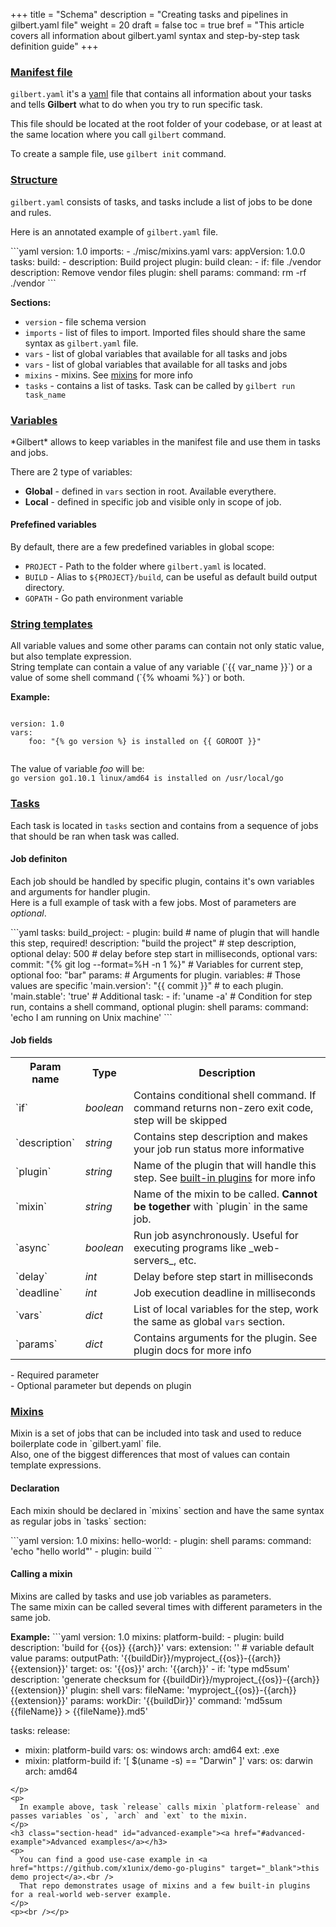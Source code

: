 +++
title = "Schema"
description = "Creating tasks and pipelines in gilbert.yaml file"
weight = 20
draft = false
toc = true
bref = "This article covers all information about gilbert.yaml syntax and step-by-step task definition guide"
+++

<h3 class="section-head" id="intro"><a href="#intro">Manifest file</a></h3>
<p>
    <code>gilbert.yaml</code> it's a <a href="https://en.wikipedia.org/wiki/YAML" target="_blank">yaml</a> file that contains all information about your tasks and tells <b>Gilbert</b> what to do when you try to run specific task.
</p>
<p>
    This file should be located at the root folder of your codebase, or at least at the same location where you call <code>gilbert</code> command.
</p>
<p>
    To create a sample file, use <code>gilbert init</code> command.
</p>

<h3 class="section-head" id="h-structure"><a href="#h-strucure">Structure</a></h3>
<p>
    <code>gilbert.yaml</code> consists of tasks, and tasks include a list of jobs to be done and rules.
</p>
<p>
    Here is an annotated example of <code>gilbert.yaml</code> file.
</p>
```yaml
version: 1.0
imports:
  - ./misc/mixins.yaml
vars:
  appVersion: 1.0.0
tasks:
  build:
  - description: Build project
    plugin: build
  clean:
  - if: file ./vendor
    description: Remove vendor files
    plugin: shell
    params:
      command: rm -rf ./vendor
```
<p>
    <b>Sections:</b>
    <ul>
        <li>
            <code>version</code> - file schema version
        </li>
        <li>
          <code>imports</code> - list of files to import. Imported files should share the same syntax as <code>gilbert.yaml</code> file.
        </li>
        <li>
            <code>vars</code> - list of global variables that available for all tasks and jobs
        </li>
        <li>
            <code>vars</code> - list of global variables that available for all tasks and jobs
        </li>
        <li>
            <code>mixins</code> - mixins. See <a href="#h-mixins">mixins</a> for more info
        </li>
        <li>
            <code>tasks</code> - contains a list of tasks. Task can be called by <code>gilbert run task_name</code>
        </li>
    </ul>
</p>

<h3 class="section-head" id="variables"><a href="#variables">Variables</a></h3>
<p>
    *Gilbert* allows to keep variables in the manifest file and use them in tasks and jobs.
</p>
<p>
    There are 2 type of variables:
    <ul>
        <li>
            <b>Global</b> - defined in <code>vars</code> section in root. Available everythere.
        </li>
        <li>
            <b>Local</b> - defined in specific job and visible only in scope of job.
        </li>
    </ul>
</p>
<h4>Prefefined variables</h4>
<p>
  By default, there are a few predefined variables in global scope:

  - `PROJECT` - Path to the folder where `gilbert.yaml` is located.
  - `BUILD` - Alias to `${PROJECT}/build`, can be useful as default build output directory.
  - `GOPATH` - Go path environment variable
</p>

<h3 class="section-head" id="h-templates"><a href="#h-templates">String templates</a></h3>
<p>
    All variable values and some other params can contain not only static value, but also template expression.
    <br />
    String template can contain a value of any variable (`{{ var_name }}`) or a value of some shell command (`{% whoami %}`) or both.
</p>
<p>
    <b>Example:</b><br />
    <pre><code class="code">
version: 1.0
vars:
    foo: "{% go version %} is installed on {{ GOROOT }}"
    </code></pre>
</p>
<p>
    The value of variable <i>foo</i> will be:<br />
    <code>go version go1.10.1 linux/amd64 is installed on /usr/local/go</code>
</p>

<h3 class="section-head" id="tasks"><a href="#tasks">Tasks</a></h3>
<p>
    Each task is located in <code>tasks</code> section and contains from a sequence of
    jobs that should be ran when task was called.
</p>
<h4>Job definiton</h4>
<p>
    Each job should be handled by specific plugin, contains it's own variables and arguments for handler plugin.
    <br />
    Here is a full example of task with a few jobs. Most of parameters are <i>optional</i>.
</p>
<p>
```yaml
tasks:
    build_project:
    - plugin: build                     # name of plugin that will handle this step, required!
      description: "build the project"  # step description, optional
      delay: 500                        # delay before step start in milliseconds, optional
      vars:
        commit: "{% git log --format=%H -n 1 %}"     # Variables for current step, optional
        foo: "bar"
      params:                                           # Arguments for plugin.
        variables:                                      # Those values are specific
            'main.version': "{{ commit }}"           # to each plugin.
            'main.stable': 'true'
    # Additional task:
    - if: 'uname -a'    # Condition for step run, contains a shell command, optional
      plugin: shell
      params:
        command: 'echo I am running on Unix machine'
```
</p>
<p>
    <h4>Job fields</h4>
    <table>
        <tr>
            <th>Param name</th>
            <th>Type</th>
            <th>Description</th>
        </tr>
        <tr>
            <td>`if`</td>
            <td><i>boolean</i></td>
            <td>Contains conditional shell command. If command returns non-zero exit code, step will be skipped</td>
        </tr>
        <tr>
            <td>`description`</td>
            <td><i>string</i></td>
            <td>Contains step description and makes your job run status more informative</td>
        </tr>
        <tr>
            <td class="param-required">`plugin`</td>
            <td><i>string</i></td>
            <td>Name of the plugin that will handle this step. See <a href="../built-in-plugins">built-in plugins</a> for more info</td>
        </tr>
        <tr>
            <td class="param-required">`mixin`</td>
            <td><i>string</i></td>
            <td>Name of the mixin to be called. <b>Cannot be together</b> with `plugin` in the same job.</td>
        </tr>
        <tr>
            <td>`async`</td>
            <td><i>boolean</i></td>
            <td>Run job asynchronously. Useful for executing programs like _web-servers_, etc.</td>
        </tr>
        <tr>
            <td>`delay`</td>
            <td><i>int</i></td>
            <td>Delay before step start in milliseconds</td>
        </tr>
        <tr>
            <td>`deadline`</td>
            <td><i>int</i></td>
            <td>Job execution deadline in milliseconds</td>
        </tr>
        <tr>
            <td>`vars`</td>
            <td><i>dict</i></td>
            <td>List of local variables for the step, work the same as global <code>vars</code> section.</td>
        </tr>
        <tr>
            <td class="param-optional">`params`</td>
            <td><i>dict</i></td>
            <td>Contains arguments for the plugin. See plugin docs for more info</td>
        </tr>
    </table>
</p>
<p>
  <span class="param-required"></span> - Required parameter<br />
  <span class="param-optional"></span> - Optional parameter but depends on plugin<br />
</p>
<h3 class="section-head" id="mixins"><a href="#mixins">Mixins</a></h3>
<p>
    Mixin is a set of jobs that can be included into task and used to reduce boilerplate code in `gilbert.yaml` file.<br />
    Also, one of the biggest differences that most of values can contain template expressions.  
</p>
<h4>Declaration</h4>
<p>
    Each mixin should be declared in `mixins` section and have the same syntax as regular jobs in `tasks` section:
</p>
```yaml
  version: 1.0
  mixins:
    hello-world:
      - plugin: shell
        params:
          command: 'echo "hello world"'
      - plugin: build
```
<h4>Calling a mixin</h4>
<p>
  Mixins are called by tasks and use job variables as parameters.<br />
  The same mixin can be called several times with different parameters in the same job.
</p>
<p>
  <b>Example:</b>
```yaml
version: 1.0
mixins:
  platform-build:
  - plugin: build
    description: 'build for {{os}} {{arch}}'
      vars:
        extension: '' # variable default value
      params:
        outputPath: '{{buildDir}}/myproject_{{os}}-{{arch}}{{extension}}'
        target:
          os: '{{os}}'
          arch: '{{arch}}'
  - if: 'type md5sum'
    description: 'generate checksum for {{buildDir}}/myproject_{{os}}-{{arch}}{{extension}}'
    plugin: shell
    vars:
      fileName: 'myproject_{{os}}-{{arch}}{{extension}}'
    params:
      workDir: '{{buildDir}}'
      command: 'md5sum {{fileName}} > {{fileName}}.md5'

tasks:
  release:
  - mixin: platform-build
    vars:
      os: windows
      arch: amd64
      ext: .exe
  - mixin: platform-build
    if: '[ $(uname -s) == "Darwin" ]'
    vars:
      os: darwin
      arch: amd64
```
</p>
<p>
  In example above, task `release` calls mixin `platform-release` and passes variables `os`, `arch` and `ext` to the mixin.
</p>
<h3 class="section-head" id="advanced-example"><a href="#advanced-example">Advanced examples</a></h3>
<p>
  You can find a good use-case example in <a href="https://github.com/x1unix/demo-go-plugins" target="_blank">this demo project</a>.<br />
  That repo demonstrates usage of mixins and a few built-in plugins for a real-world web-server example.
</p>
<p><br /></p>
